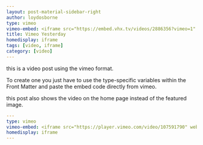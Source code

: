 ```yaml
---
layout: post-material-sidebar-right
author: loydosborne
type: vimeo
vimeo-embed: <iframe src="https://embed.vhx.tv/videos/2886356?vimeo=1" webkitallowfullscreen mozallowfullscreen allowfullscreen></iframe>
title: Vimeo Yesterday
homedisplay: iframe
tags: [video, iframe]
category: [video]
---
```

this is a video post using the vimeo format.

To create one you just have to use the type-specific variables within the Front Matter and paste the embed code directly from vimeo.

this post also shows the video on the home page instead of the featured image.

``` yml
---
type: vimeo
vimeo-embed: <iframe src="https://player.vimeo.com/video/107591790" webkitallowfullscreen mozallowfullscreen allowfullscreen></iframe>
homedisplay: iframe
---
```